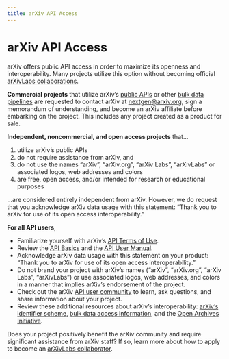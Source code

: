```yaml
---
title: arXiv API Access
---
```


# arXiv API Access

arXiv offers public API access in order to maximize its openness and interoperability. Many projects utilize this option without becoming official [arXivLabs collaborations](https://labs.arxiv.org). 

**Commercial projects** that utilize arXiv’s [public APIs](basics) or other [bulk data pipelines](../bulk_data) are requested to contact arXiv at [nextgen@arxiv.org](mailto:nextgen@arxiv.org), sign a memorandum of understanding, and become an arXiv affiliate before embarking on the project. This includes any project created as a product for sale.

**Independent, noncommercial, and open access projects** that…

1. utilize arXiv’s public APIs 
2. do not require assistance from arXiv, and 
3. do not use the names “arXiv”, “arXiv.org”, “arXiv Labs”, “arXivLabs” or associated logos, web addresses and colors
4. are free, open access, and/or intended for research or educational purposes

...are considered entirely independent from arXiv. However, we do request that you acknowledge arXiv data usage with this statement: “Thank you to arXiv for use of its open access interoperability.”

**For all API users**, 

- Familiarize yourself with arXiv’s [API Terms of Use](tou).
- Review the [API Basics](basics) and the [API User Manual](user-manual). 
- Acknowledge arXiv data usage with this statement on your product: “Thank you to arXiv for use of its open access interoperability.”
- Do not brand your project with arXiv’s names (“arXiv”, “arXiv.org”, “arXiv Labs”, “arXivLabs”) or use associated logos, web addresses, and colors in a manner that implies arXiv’s endorsement of the project.
- Check out the arXiv [API user community](basics#community) to learn, ask questions, and share information about your project. 
- Review these additional resources about arXiv’s interoperability: [arXiv’s identifier scheme](../arxiv_identifier_for_services), [bulk data access information](../bulk_data), and the [Open Archives Initiative](../oa). 

Does your project positively benefit the arXiv community and require significant assistance from arXiv staff? If so, learn more about how to apply to become an [arXivLabs collaborator](https://labs.arxiv.org).
